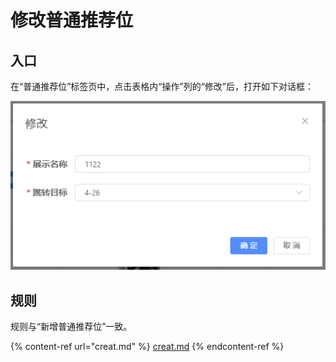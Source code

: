 # 修改普通推荐位

## 入口

在“普通推荐位”标签页中，点击表格内“操作”列的“修改”后，打开如下对话框：

![修改普通推荐位](<../../../../.gitbook/assets/image (5).png>)

## 规则

规则与“新增普通推荐位”一致。

{% content-ref url="creat.md" %}
[creat.md](creat.md)
{% endcontent-ref %}

